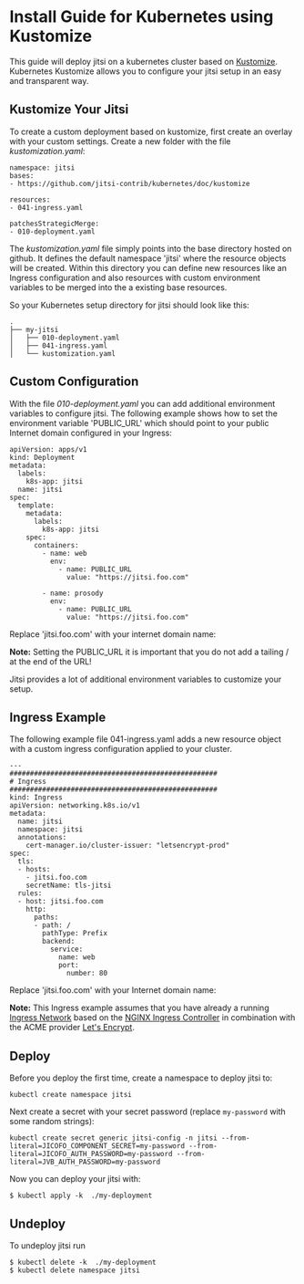 # Install Guide for Kubernetes using Kustomize

This guide will deploy jitsi on a kubernetes cluster based on [Kustomize](https://kubernetes.io/docs/tasks/manage-kubernetes-objects/kustomization/). Kubernetes Kustomize allows you to configure your jitsi setup in an easy and transparent way. 


## Kustomize Your Jitsi 

To create a custom deployment based on kustomize, first create an overlay with your custom settings. Create a new folder with the file *kustomization.yaml*:

	namespace: jitsi
	bases:
	- https://github.com/jitsi-contrib/kubernetes/doc/kustomize
	
	resources:
	- 041-ingress.yaml
	
	patchesStrategicMerge:
	- 010-deployment.yaml



The *kustomization.yaml* file simply points into the base directory hosted on github. It defines the default namespace 'jitsi' where the resource objects will be created. Within this directory you can define new resources like an Ingress configuration and also resources with custom environment variables to be merged into the a existing base resources. 

So your Kubernetes setup directory for jitsi should look like this:

	.
	├── my-jitsi
	│   ├── 010-deployment.yaml
	│   ├── 041-ingress.yaml
	│   └── kustomization.yaml
	
              
## Custom Configuration

With the file *010-deployment.yaml* you can add additional environment variables to configure jitsi. 
The following example shows how to set the environment variable 'PUBLIC_URL' which should point to your public Internet domain configured in your Ingress:


	apiVersion: apps/v1
	kind: Deployment
	metadata:
	  labels:
	    k8s-app: jitsi
	  name: jitsi
	spec:
	  template:
	    metadata:
	      labels:
	        k8s-app: jitsi
	    spec:
	      containers:
	        - name: web
	          env:
	            - name: PUBLIC_URL
	              value: "https://jitsi.foo.com"
	
	        - name: prosody
	          env:
	            - name: PUBLIC_URL
	              value: "https://jitsi.foo.com"


Replace 'jitsi.foo.com' with your internet domain name:
 
**Note:** Setting the PUBLIC_URL it is important that you do not add a tailing / at the end of the URL!

Jitsi provides a lot of additional environment variables to customize your setup. 

## Ingress Example

The following example file 041-ingress.yaml adds a new resource object with a custom ingress configuration applied to your cluster. 

	---
	###################################################
	# Ingress
	###################################################
	kind: Ingress
	apiVersion: networking.k8s.io/v1
	metadata:
	  name: jitsi
	  namespace: jitsi
	  annotations:
	    cert-manager.io/cluster-issuer: "letsencrypt-prod"
	spec:
	  tls:
	  - hosts:
	    - jitsi.foo.com
	    secretName: tls-jitsi
	  rules:
	  - host: jitsi.foo.com
	    http:
	      paths:
	      - path: /
	        pathType: Prefix
	        backend:
	          service:
	            name: web
	            port:
	              number: 80

Replace 'jitsi.foo.com' with your Internet domain name:

**Note:** This Ingress example assumes that you have already a running [Ingress Network](https://kubernetes.io/docs/concepts/services-networking/ingress/)  based on the [NGINX Ingress Controller](https://github.com/kubernetes/ingress-nginx) in combination with the ACME provider [Let's Encrypt](https://letsencrypt.org/).

## Deploy

Before you deploy the first time, create a namespace to deploy jitsi to:

	kubectl create namespace jitsi

Next create a secret with your secret password (replace `my-password` with some random strings):

	kubectl create secret generic jitsi-config -n jitsi --from-literal=JICOFO_COMPONENT_SECRET=my-password --from-literal=JICOFO_AUTH_PASSWORD=my-password --from-literal=JVB_AUTH_PASSWORD=my-password


Now you can deploy your jitsi with:

	$ kubectl apply -k  ./my-deployment
	

## Undeploy

To undeploy jitsi run

	$ kubectl delete -k  ./my-deployment
	$ kubectl delete namespace jitsi
	



	
	